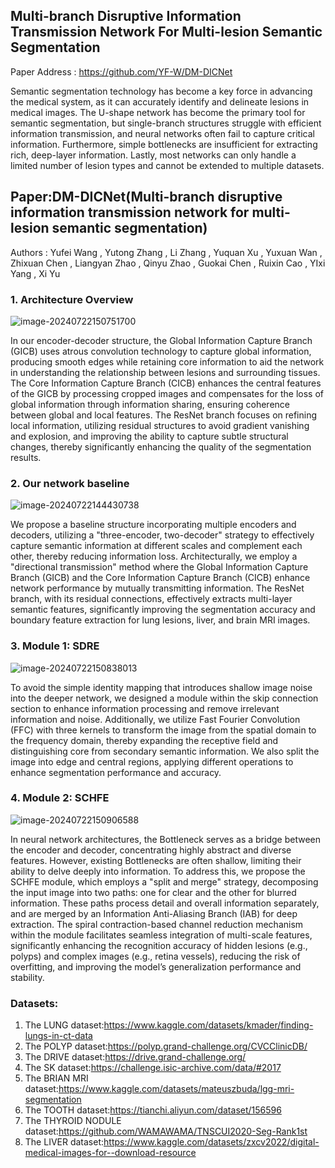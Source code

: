 ## Multi-branch Disruptive Information Transmission Network For Multi-lesion Semantic Segmentation

Paper Address : https://github.com/YF-W/DM-DICNet

Semantic segmentation technology has become a key force in advancing the medical system, as it can accurately identify and delineate lesions in medical images. The U-shape network has become the primary tool for semantic segmentation, but single-branch structures struggle with efficient information transmission, and neural networks often fail to capture critical information. Furthermore, simple bottlenecks are insufficient for extracting rich, deep-layer information. Lastly, most networks can only handle a limited number of lesion types and cannot be extended to multiple datasets.

## Paper:DM-DICNet(Multi-branch disruptive information transmission network for multi-lesion semantic segmentation)

Authors  :  Yufei Wang , Yutong Zhang , Li Zhang , Yuquan Xu , Yuxuan Wan , Zhixuan Chen ,  Liangyan Zhao , Qinyu Zhao , Guokai Chen , Ruixin Cao , YIxi Yang , Xi Yu

### 1. Architecture Overview

![image-20240722150751700](https://github.com/user-attachments/assets/d9931ac9-d3a3-4e52-a715-2f6c003d8423)


In our encoder-decoder structure, the Global Information Capture Branch (GICB) uses atrous convolution technology to capture global information, producing smooth edges while retaining core information to aid the network in understanding the relationship between lesions and surrounding tissues. The Core Information Capture Branch (CICB) enhances the central features of the GICB by processing cropped images and compensates for the loss of global information through information sharing, ensuring coherence between global and local features. The ResNet branch focuses on refining local information, utilizing residual structures to avoid gradient vanishing and explosion, and improving the ability to capture subtle structural changes, thereby significantly enhancing the quality of the segmentation results.

### 2. Our network baseline



![image-20240722144430738](https://github.com/user-attachments/assets/a85c7734-b0d0-4402-bd0d-72a33ca510fa)


We propose a baseline structure incorporating multiple encoders and decoders, utilizing a "three-encoder, two-decoder" strategy to effectively capture semantic information at different scales and complement each other, thereby reducing information loss. Architecturally, we employ a "directional transmission" method where the Global Information Capture Branch (GICB) and the Core Information Capture Branch (CICB) enhance network performance by mutually transmitting information. The ResNet branch, with its residual connections, effectively extracts multi-layer semantic features, significantly improving the segmentation accuracy and boundary feature extraction for lung lesions, liver, and brain MRI images.

### 3. Module 1: SDRE

![image-20240722150838013](https://github.com/user-attachments/assets/eadc15c0-628a-4ebd-8bf7-b103bb38f7a2)

To avoid the simple identity mapping that introduces shallow image noise into the deeper network, we designed a module within the skip connection section to enhance information processing and remove irrelevant information and noise. Additionally, we utilize Fast Fourier Convolution (FFC) with three kernels to transform the image from the spatial domain to the frequency domain, thereby expanding the receptive field and distinguishing core from secondary semantic information. We also split the image into edge and central regions, applying different operations to enhance segmentation performance and accuracy.

### 4. Module 2: SCHFE

![image-20240722150906588](https://github.com/user-attachments/assets/ad7b98de-6bce-4b84-b4ca-137cc43cdf2e)


In neural network architectures, the Bottleneck serves as a bridge between the encoder and decoder, concentrating highly abstract and diverse features. However, existing Bottlenecks are often shallow, limiting their ability to delve deeply into information. To address this, we propose the SCHFE module, which employs a "split and merge" strategy, decomposing the input image into two paths: one for clear and the other for blurred information. These paths process detail and overall information separately, and are merged by an Information Anti-Aliasing Branch (IAB) for deep extraction. The spiral contraction-based channel reduction mechanism within the module facilitates seamless integration of multi-scale features, significantly enhancing the recognition accuracy of hidden lesions (e.g., polyps) and complex images (e.g., retina vessels), reducing the risk of overfitting, and improving the model’s generalization performance and stability.

### Datasets:

1. The LUNG  dataset:https://www.kaggle.com/datasets/kmader/finding-lungs-in-ct-data
2. The POLYP  dataset:https://polyp.grand-challenge.org/CVCClinicDB/
3. The DRIVE dataset:https://drive.grand-challenge.org/
4. The SK  dataset:https://challenge.isic-archive.com/data/#2017
5. The BRIAN MRI  dataset:https://www.kaggle.com/datasets/mateuszbuda/lgg-mri-segmentation
6. The TOOTH  dataset:https://tianchi.aliyun.com/dataset/156596
7. The THYROID NODULE  dataset:https://github.com/WAMAWAMA/TNSCUI2020-Seg-Rank1st
8. The LIVER  dataset:https://www.kaggle.com/datasets/zxcv2022/digital-medical-images-for--download-resource
